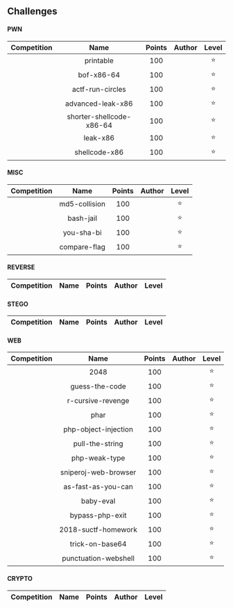 ## Challenges

#### PWN

| Competition | Name | Points | Author | Level |  
| :---------: | :--: | :----: | :----: | :---: |  
|[]()|printable|100|[]()|:star:|  
|[]()|bof-x86-64|100|[]()|:star:|  
|[]()|actf-run-circles|100|[]()|:star:|  
|[]()|advanced-leak-x86|100|[]()|:star:|  
|[]()|shorter-shellcode-x86-64|100|[]()|:star:|  
|[]()|leak-x86|100|[]()|:star:|  
|[]()|shellcode-x86|100|[]()|:star:|  

#### MISC

| Competition | Name | Points | Author | Level |  
| :---------: | :--: | :----: | :----: | :---: |  
|[]()|md5-collision|100|[]()|:star:|  
|[]()|bash-jail|100|[]()|:star:|  
|[]()|you-sha-bi|100|[]()|:star:|  
|[]()|compare-flag|100|[]()|:star:|  

#### REVERSE

| Competition | Name | Points | Author | Level |  
| :---------: | :--: | :----: | :----: | :---: |  

#### STEGO

| Competition | Name | Points | Author | Level |  
| :---------: | :--: | :----: | :----: | :---: |  

#### WEB

| Competition | Name | Points | Author | Level |  
| :---------: | :--: | :----: | :----: | :---: |  
|[]()|2048|100|[]()|:star:|  
|[]()|guess-the-code|100|[]()|:star:|  
|[]()|r-cursive-revenge|100|[]()|:star:|  
|[]()|phar|100|[]()|:star:|  
|[]()|php-object-injection|100|[]()|:star:|  
|[]()|pull-the-string|100|[]()|:star:|  
|[]()|php-weak-type|100|[]()|:star:|  
|[]()|sniperoj-web-browser|100|[]()|:star:|  
|[]()|as-fast-as-you-can|100|[]()|:star:|  
|[]()|baby-eval|100|[]()|:star:|  
|[]()|bypass-php-exit|100|[]()|:star:|  
|[]()|2018-suctf-homework|100|[]()|:star:|  
|[]()|trick-on-base64|100|[]()|:star:|  
|[]()|punctuation-webshell|100|[]()|:star:|  

#### CRYPTO

| Competition | Name | Points | Author | Level |  
| :---------: | :--: | :----: | :----: | :---: |  

